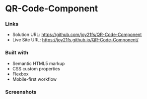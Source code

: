# QR-Code-Component

### Links

- Solution URL: https://github.com/joy21fs/QR-Code-Component
- Live Site URL: https://joy21fs.github.io/QR-Code-Component/

### Built with

- Semantic HTML5 markup
- CSS custom properties
- Flexbox
- Mobile-first workflow

### Screenshots

